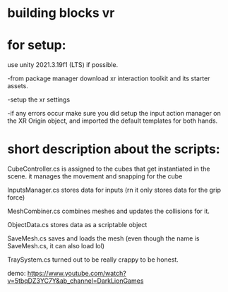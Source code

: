 # building blocks vr

# for setup:

use unity 2021.3.19f1 (LTS) if possible.

-from package manager download xr interaction toolkit and its starter assets.

-setup the xr settings

-if any errors occur make sure you did setup the input action manager on the XR Origin object, and imported the default templates for both hands.



# short description about the scripts:

CubeController.cs is assigned to the cubes that get instantiated in the scene. it manages the movement and snapping for the cube

InputsManager.cs stores data for inputs (rn it only stores data for the grip force)

MeshCombiner.cs combines meshes and updates the collisions for it.

ObjectData.cs stores data as a scriptable object

SaveMesh.cs saves and loads the mesh (even though the name is SaveMesh.cs, it can also load lol)

TraySystem.cs turned out to be really crappy to be honest.


demo:
https://www.youtube.com/watch?v=5tbqDZ3YC7Y&ab_channel=DarkLionGames
